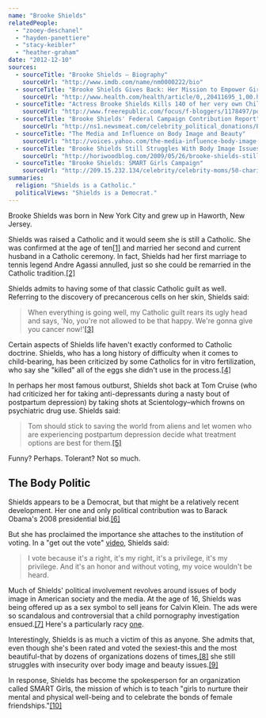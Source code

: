 ```yaml
---
name: "Brooke Shields"
relatedPeople:
  - "zooey-deschanel"
  - "hayden-panettiere"
  - "stacy-keibler"
  - "heather-graham"
date: "2012-12-10"
sources:
  - sourceTitle: "Brooke Shields – Biography"
    sourceUrl: "http://www.imdb.com/name/nm0000222/bio"
  - sourceTitle: "Brooke Shields Gives Back: Her Mission to Empower Girls and More"
    sourceUrl: "http://www.health.com/health/article/0,,20411695_1,00.html"
  - sourceTitle: "Actress Brooke Shields Kills 140 of her very own Children by undergoing 7 IVF treatments"
    sourceUrl: "http://www.freerepublic.com/focus/f-bloggers/1178497/posts"
  - sourceTitle: "Brooke Shields' Federal Campaign Contribution Report"
    sourceUrl: "http://ns1.newsmeat.com/celebrity_political_donations/Brooke_Shields.php"
  - sourceTitle: "The Media and Influence on Body Image and Beauty"
    sourceUrl: "http://voices.yahoo.com/the-media-influence-body-image-beauty-28406.html?cat=5"
  - sourceTitle: "Brooke Shields Still Struggles With Body Image Issues"
    sourceUrl: "http://horiwoodblog.com/2009/05/26/brooke-shields-still-struggles-with-body-image-issues/"
  - sourceTitle: "Brooke Shields: SMART Girls Campaign"
    sourceUrl: "http://209.15.232.134/celebrity/celebrity-moms/50-charitable-celebrity-moms-angelina-madonna/?page=41"
summaries:
  religion: "Shields is a Catholic."
  politicalViews: "Shields is a Democrat."
---
```


Brooke Shields was born in New York City and grew up in Haworth, New Jersey.

Shields was raised a Catholic and it would seem she is still a Catholic. She was confirmed at the age of ten<a class="source-citation" href="#http%3A%2F%2Fwww.imdb.com%2Fname%2Fnm0000222%2Fbio" title="Brooke Shields – Biography">[1]</a> and married her second and current husband in a Catholic ceremony. In fact, Shields had her first marriage to tennis legend Andre Agassi annulled, just so she could be remarried in the Catholic tradition.<a class="source-citation" href="#http%3A%2F%2Fwww.imdb.com%2Fname%2Fnm0000222%2Fbio" title="Brooke Shields – Biography">[2]</a>

Shields admits to having some of that classic Catholic guilt as well. Referring to the discovery of precancerous cells on her skin, Shields said:

>When everything is going well, my Catholic guilt rears its ugly head and says, 'No, you're not allowed to be that happy. We're gonna give you cancer now!'<a class="source-citation" href="#http%3A%2F%2Fwww.health.com%2Fhealth%2Farticle%2F0%2C%2C20411695_1%2C00.html" title="Brooke Shields Gives Back: Her Mission to Empower Girls and More">[3]</a>

Certain aspects of Shields life haven't exactly conformed to Catholic doctrine. Shields, who has a long history of difficulty when it comes to child-bearing, has been criticized by some Catholics for in vitro fertilization, who say she "killed" all of the eggs she didn't use in the process.<a class="source-citation" href="#http%3A%2F%2Fwww.freerepublic.com%2Ffocus%2Ff-bloggers%2F1178497%2Fposts" title="Actress Brooke Shields Kills 140 of her very own Children by undergoing 7 IVF treatments">[4]</a>

In perhaps her most famous outburst, Shields shot back at Tom Cruise (who had criticized her for taking anti-depressants during a nasty bout of postpartum depression) by taking shots at Scientology–which frowns on psychiatric drug use. Shields said:

>Tom should stick to saving the world from aliens and let women who are experiencing postpartum depression decide what treatment options are best for them.<a class="source-citation" href="#http%3A%2F%2Fwww.imdb.com%2Fname%2Fnm0000222%2Fbio" title="Brooke Shields – Biography">[5]</a>

Funny? Perhaps. Tolerant? Not so much.


## The Body Politic

Shields appears to be a Democrat, but that might be a relatively recent development. Her one and only political contribution was to Barack Obama's 2008 presidential bid.<a class="source-citation" href="#http%3A%2F%2Fns1.newsmeat.com%2Fcelebrity_political_donations%2FBrooke_Shields.php" title="Brooke Shields&apos; Federal Campaign Contribution Report">[6]</a>

But she has proclaimed the importance she attaches to the institution of voting. In a "get out the vote" [video](http://www.hollywoodreporter.com/news/brooke-shields-tia-mowry-andy-379072), Shields said:

>I vote because it's a right, it's my right, it's a privilege, it's my privilege. And it's an honor and without voting, my voice wouldn't be heard.

Much of Shields' political involvement revolves around issues of body image in American society and the media. At the age of 16, Shields was being offered up as a sex symbol to sell jeans for Calvin Klein. The ads were so scandalous and controversial that a child pornography investigation ensued.<a class="source-citation" href="#http%3A%2F%2Fvoices.yahoo.com%2Fthe-media-influence-body-image-beauty-28406.html%3Fcat%3D5" title="The Media and Influence on Body Image and Beauty">[7]</a> Here's a particularly racy [one](http://www.youtube.com/watch?v=AXzR5b6HoIA).

Interestingly, Shields is as much a victim of this as anyone. She admits that, even though she's been rated and voted the sexiest-this and the most beautiful-that by dozens of organizations dozens of times,<a class="source-citation" href="#http%3A%2F%2Fwww.imdb.com%2Fname%2Fnm0000222%2Fbio" title="Brooke Shields – Biography">[8]</a> she still struggles with insecurity over body image and beauty issues.<a class="source-citation" href="#http%3A%2F%2Fhoriwoodblog.com%2F2009%2F05%2F26%2Fbrooke-shields-still-struggles-with-body-image-issues%2F" title="Brooke Shields Still Struggles With Body Image Issues">[9]</a>

In response, Shields has become the spokesperson for an organization called SMART Girls, the mission of which is to teach "girls to nurture their mental and physical well-being and to celebrate the bonds of female friendships."<a class="source-citation" href="#http%3A%2F%2F209.15.232.134%2Fcelebrity%2Fcelebrity-moms%2F50-charitable-celebrity-moms-angelina-madonna%2F%3Fpage%3D41" title="Brooke Shields: SMART Girls Campaign">[10]</a>